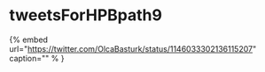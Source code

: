 # tweetsForHPBpath9

{% embed url="https://twitter.com/OlcaBasturk/status/1146033302136115207"  caption="" % }
